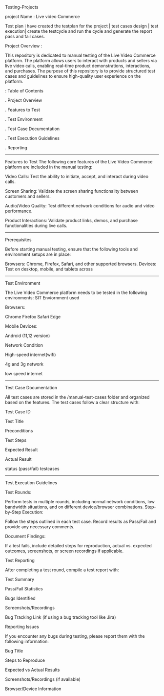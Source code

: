 Testing-Projects

project Name : Live video Commerce 

Test plan i have created the testplan for the project |
test cases design |
test execution|
create the testcycle and run the cycle and generate the report pass and fail cases.

Project Overview :

This repository is dedicated to manual testing of the Live Video Commerce platform. The platform allows users to interact with products and sellers via live video calls, enabling real-time product demonstrations, interactions, and purchases. The purpose of this repository is to provide structured test cases and guidelines to ensure high-quality user experience on the platform.


: Table of Contents

. Project Overview

. Features to Test

. Test Environment

. Test Case Documentation

. Test Execution Guidelines

 . Reporting 

-----------------------------------------------------------------------------------------------------
Features to Test
The following core features of the Live Video Commerce platform are included in the manual testing:



Video Calls: Test the ability to initiate, accept, and interact during video calls.

Screen Sharing: Validate the screen sharing functionality between customers and sellers.

Audio/Video Quality: Test different network conditions for audio and video performance.

Product Interactions: Validate product links, demos, and purchase functionalities during live calls.

------------------------------------------------------------------------------------------------------------------

Prerequisites

Before starting manual testing, ensure that the following tools and environment setups are in place:

Browsers: Chrome, Firefox, Safari, and other supported browsers.
Devices: Test on desktop, mobile, and tablets across 


-------------------------------------------------------------------

Test Environment

The Live Video Commerce platform needs to be tested in the following environments:
SIT Enviornment used

Browsers:

Chrome 
Firefox 
Safari 
Edge 

Mobile Devices:

Android (11,12 version)

Network Condition

High-speed internet(wifi)

4g and 3g network

low speed internet


----------------------------------------------------------------------------------
Test Case Documentation

All test cases are stored in the /manual-test-cases folder and organized based on the features. The test cases follow a clear structure with:

Test Case ID

Test Title

Preconditions

Test Steps

Expected Result

Actual Result 

status (pass/fail) testcases

-----------------------------------------------------------------------------------------------

Test Execution Guidelines

Test Rounds:

Perform tests in multiple rounds, including normal network conditions, low bandwidth situations, and on different device/browser combinations.
Step-by-Step Execution:

Follow the steps outlined in each test case. Record results as Pass/Fail and provide any necessary comments.

Document Findings: 

If a test fails, include detailed steps for reproduction, actual vs. expected outcomes, screenshots, or screen recordings if applicable.

Test Reporting

After completing a test round, compile a test report with:

Test Summary

Pass/Fail Statistics

Bugs Identified

Screenshots/Recordings

Bug Tracking Link (if using a bug tracking tool like Jira)


Reporting Issues

If you encounter any bugs during testing, please report them with the following information:

Bug Title

Steps to Reproduce

Expected vs Actual Results

Screenshots/Recordings (if available)

Browser/Device Information
